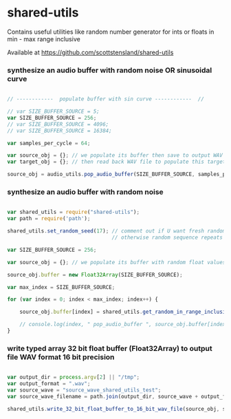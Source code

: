 shared-utils
===========

Contains useful utilities like random number generator for ints or floats in min - max range inclusive


Available at https://github.com/scottstensland/shared-utils




### synthesize an audio buffer with random noise OR sinusoidal curve

```js

// ------------  populate buffer with sin curve ------------  //

// var SIZE_BUFFER_SOURCE = 5;
var SIZE_BUFFER_SOURCE = 256;
// var SIZE_BUFFER_SOURCE = 4096;
// var SIZE_BUFFER_SOURCE = 16384;

var samples_per_cycle = 64;

var source_obj = {}; // we populate its buffer then save to output WAV file 
var target_obj = {}; // then read back WAV file to populate this target buffer then do curve diff to confirm curves match

source_obj = audio_utils.pop_audio_buffer(SIZE_BUFFER_SOURCE, samples_per_cycle);

```


### synthesize an audio buffer with random noise

```js

var shared_utils = require("shared-utils");
var path = require('path');

shared_utils.set_random_seed(17); // comment out if U want fresh random sequence for each run 
                                  // otherwise random sequence repeats across subsequent runs of this script

var SIZE_BUFFER_SOURCE = 256;

var source_obj = {}; // we populate its buffer with random float values then save to output WAV file 

source_obj.buffer = new Float32Array(SIZE_BUFFER_SOURCE);

var max_index = SIZE_BUFFER_SOURCE;

for (var index = 0; index < max_index; index++) {

    source_obj.buffer[index] = shared_utils.get_random_in_range_inclusive_float(-1.0, 1.0);

    // console.log(index, " pop_audio_buffer ", source_obj.buffer[index]);
}

```

### write typed array 32 bit float buffer (Float32Array) to output file WAV format 16 bit precision

```js

var output_dir = process.argv[2] || "/tmp";
var output_format = ".wav";
var source_wave = "source_wave_shared_utils_test";
var source_wave_filename = path.join(output_dir, source_wave + output_format);

shared_utils.write_32_bit_float_buffer_to_16_bit_wav_file(source_obj, source_wave_filename);

```


